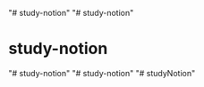 "# study-notion" 
"# study-notion" 
# study-notion
"# study-notion" 
"# study-notion" 
"# studyNotion" 
